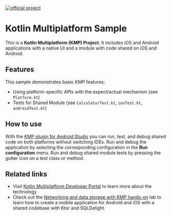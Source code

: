 [![official project](http://jb.gg/badges/official.svg)](https://confluence.jetbrains.com/display/ALL/JetBrains+on+GitHub)

# Kotlin Multiplatform Sample

This is a **Kotlin Multiplatform (KMP) Project**. It includes iOS and Android applications with a native UI and a module with code shared on iOS and Android.

## Features

This sample demonstrates basic KMP features:
* Using platform-specific APIs with the expect/actual mechanism (see `Platform.kt`)
* Tests for Shared Module (see `CalculatorTest.kt`, `iosTest.kt`, `androidTest.kt`)

## How to use

With the [KMP plugin for Android Studio](https://plugins.jetbrains.com/plugin/14936-kotlin-multiplatform-mobile) you can run, test, and debug shared code on both platforms without switching IDEs. Run and debug the application by selecting the corresponding configuration in the **Run configuration** menu. Run and debug shared module tests by pressing the gutter icon on a test class or method.

## Related links

* Visit [Kotlin Multiplatform Developer Portal](https://kotlinlang.org/lp/mobile/) to learn more about the technology
* Check out the [Networking and data storage with KMP hands-on](https://play.kotlinlang.org/hands-on/Networking%20and%20Data%20Storage%20with%20Kotlin%20Multiplatfrom%20Mobile/) lab to learn how to create a mobile application for Android and iOS with a shared codebase with Ktor and SQLDelight.




